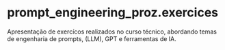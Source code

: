 # prompt_engineering_proz.exercices
Apresentação de exercícos realizados no curso técnico, abordando temas de engenharia de prompts, (LLM), GPT e ferramentas de IA.
